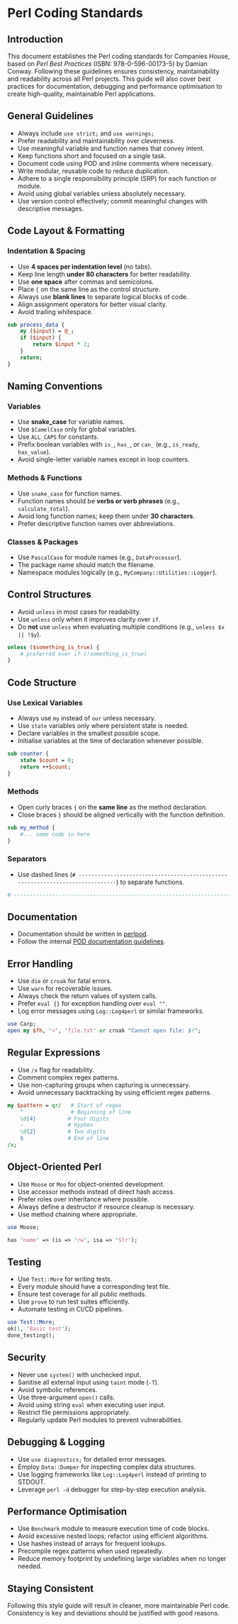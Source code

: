 # Perl Coding Standards

## Introduction

This document establishes the Perl coding standards for Companies House, based on *Perl Best Practices* (ISBN: 978-0-596-00173-5) by Damian Conway. Following these guidelines ensures consistency, maintainability and readability across all Perl projects. This guide will also cover best practices for documentation, debugging and performance optimisation to create high-quality, maintainable Perl applications.

## General Guidelines

- Always include `use strict;` and `use warnings;`
- Prefer readability and maintainability over cleverness.
- Use meaningful variable and function names that convey intent.
- Keep functions short and focused on a single task.
- Document code using POD and inline comments where necessary.
- Write modular, reusable code to reduce duplication.
- Adhere to a single responsibility principle (SRP) for each function or module.
- Avoid using global variables unless absolutely necessary.
- Use version control effectively; commit meaningful changes with descriptive messages.

## Code Layout & Formatting

### Indentation & Spacing

- Use **4 spaces per indentation level** (no tabs).
- Keep line length **under 80 characters** for better readability.
- Use **one space** after commas and semicolons.
- Place `{` on the same line as the control structure.
- Always use **blank lines** to separate logical blocks of code.
- Align assignment operators for better visual clarity.
- Avoid trailing whitespace.


```perl
sub process_data {
    my ($input) = @_;
    if ($input) {
        return $input * 2;
    }
    return;
}
```

## Naming Conventions

### Variables

- Use **snake_case** for variable names.
- Use `$CamelCase` only for global variables.
- Use `ALL_CAPS` for constants.
- Prefix boolean variables with `is_`, `has_`, or `can_` (e.g., `is_ready`, `has_value`).
- Avoid single-letter variable names except in loop counters.

### Methods & Functions

- Use `snake_case` for function names.
- Function names should be **verbs or verb phrases** (e.g., `calculate_total`).
- Avoid long function names; keep them under **30 characters**.
- Prefer descriptive function names over abbreviations.

### Classes & Packages

- Use `PascalCase` for module names (e.g., `DataProcessor`).
- The package name should match the filename.
- Namespace modules logically (e.g., `MyCompany::Utilities::Logger`).

## Control Structures

- Avoid `unless` in most cases for readability.
- Use `unless` only when it improves clarity over `if`.
- Do **not** use `unless` when evaluating multiple conditions (e.g., `unless $x || !$y`).


```perl
unless ($something_is_true) {
    # preferred over if (!something_is_true)
}
```

## Code Structure

### Use Lexical Variables

- Always use `my` instead of `our` unless necessary.
- Use `state` variables only where persistent state is needed.
- Declare variables in the smallest possible scope.
- Initialise variables at the time of declaration whenever possible.


```perl
sub counter {
    state $count = 0;
    return ++$count;
}
```

### Methods

- Open curly braces `{` on the **same line** as the method declaration.
- Close braces `}` should be aligned vertically with the function definition.

```perl
sub my_method {
    #... some code in here
}
```

### Separators

- Use dashed lines (`# ------------------------------------------------------------------------------`) to separate functions.

```perl
# ------------------------------------------------------------------------------
```

## Documentation

- Documentation should be written in [perlpod](http://perldoc.perl.org/perlpod.html).
- Follow the internal [POD documentation guidelines](https://github.com/companieshouse/styleguides/blob/249a913f1a917f6968a6d431239edb73b784c484/perlpod.md).

## Error Handling

- Use `die` or `croak` for fatal errors.
- Use `warn` for recoverable issues.
- Always check the return values of system calls.
- Prefer `eval {}` for exception handling over `eval ""`.
- Log error messages using `Log::Log4perl` or similar frameworks.


```perl
use Carp;
open my $fh, '<', 'file.txt' or croak "Cannot open file: $!";
```

## Regular Expressions

- Use `/x` flag for readability.
- Comment complex regex patterns.
- Use non-capturing groups when capturing is unnecessary.
- Avoid unnecessary backtracking by using efficient regex patterns.


```perl
my $pattern = qr/   # Start of regex
    ^               # Beginning of line
    \d{4}          # Four digits
    -              # Hyphen
    \d{2}          # Two digits
    $              # End of line
/x;
```

## Object-Oriented Perl

- Use `Moose` or `Moo` for object-oriented development.
- Use accessor methods instead of direct hash access.
- Prefer roles over inheritance where possible.
- Always define a destructor if resource cleanup is necessary.
- Use method chaining where appropriate.


```perl
use Moose;

has 'name' => (is => 'rw', isa => 'Str');
```

## Testing

- Use `Test::More` for writing tests.
- Every module should have a corresponding test file.
- Ensure test coverage for all public methods.
- Use `prove` to run test suites efficiently.
- Automate testing in CI/CD pipelines.


```perl
use Test::More;
ok(1, 'Basic test');
done_testing();
```

## Security

- Never use `system()` with unchecked input.
- Sanitise all external input using `taint` mode (`-T`).
- Avoid symbolic references.
- Use three-argument `open()` calls.
- Avoid using string `eval` when executing user input.
- Restrict file permissions appropriately.
- Regularly update Perl modules to prevent vulnerabilities.

## Debugging & Logging

- Use `use diagnostics;` for detailed error messages.
- Employ `Data::Dumper` for inspecting complex data structures.
- Use logging frameworks like `Log::Log4perl` instead of printing to STDOUT.
- Leverage `perl -d` debugger for step-by-step execution analysis.

## Performance Optimisation

- Use `Benchmark` module to measure execution time of code blocks.
- Avoid excessive nested loops; refactor using efficient algorithms.
- Use hashes instead of arrays for frequent lookups.
- Precompile regex patterns when used repeatedly.
- Reduce memory footprint by undefining large variables when no longer needed.

## Staying Consistent

Following this style guide will result in cleaner, more maintainable Perl code. Consistency is key and deviations should be justified with good reasons.
